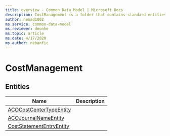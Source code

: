 ```yaml
---
title: overview - Common Data Model | Microsoft Docs
description: CostManagement is a folder that contains standard entities related to the Common Data Model.
author: nenad1002
ms.service: common-data-model
ms.reviewer: deonhe
ms.topic: article
ms.date: 4/17/2020
ms.author: nebanfic
---
```


# CostManagement


## Entities

|Name|Description|
|---|---|
|[ACOCostCenterTypeEntity](ACOCostCenterTypeEntity.md)||
|[ACOJournalNameEntity](ACOJournalNameEntity.md)||
|[CostStatementEntryEntity](CostStatementEntryEntity.md)||
